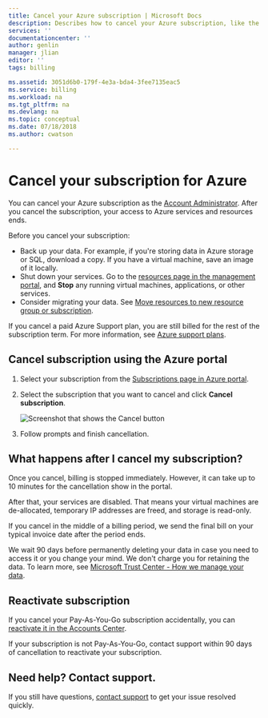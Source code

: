 ```yaml
---
title: Cancel your Azure subscription | Microsoft Docs
description: Describes how to cancel your Azure subscription, like the Free Trial subscription
services: ''
documentationcenter: ''
author: genlin
manager: jlian
editor: ''
tags: billing

ms.assetid: 3051d6b0-179f-4e3a-bda4-3fee7135eac5
ms.service: billing
ms.workload: na
ms.tgt_pltfrm: na
ms.devlang: na
ms.topic: conceptual
ms.date: 07/18/2018
ms.author: cwatson

---
```

# Cancel your subscription for Azure

You can cancel your Azure subscription as the [Account Administrator](billing-subscription-transfer.md#whoisaa). After you cancel the subscription, your access to Azure services and resources ends.

Before you cancel your subscription:

* Back up your data. For example, if you're storing data in Azure storage or SQL, download a copy. If you have a virtual machine, save an image of it locally.
* Shut down your services. Go to the [resources page in the management portal](https://ms.portal.azure.com/?flight=1#blade/HubsExtension/Resources/resourceType/Microsoft.Resources%2Fresources), and **Stop** any running virtual machines, applications, or other services.
* Consider migrating your data. See [Move resources to new resource group or subscription](../azure-resource-manager/resource-group-move-resources.md).

If you cancel a paid Azure Support plan, you are still billed for the rest of the subscription term. For more information, see [Azure support plans](https://azure.microsoft.com/support/plans/).

## Cancel subscription using the Azure portal

1. Select your subscription from the [Subscriptions page in Azure portal](https://portal.azure.com/#blade/Microsoft_Azure_Billing/SubscriptionsBlade).
1. Select the subscription that you want to cancel and click **Cancel subscription**.

    ![Screenshot that shows the Cancel button](./media/billing-how-to-cancel-azure-subscription/cancel_ibiza.png)
1. Follow prompts and finish cancellation.

## What happens after I cancel my subscription?

Once you cancel, billing is stopped immediately. However, it can take up to 10 minutes for the cancellation show in the portal.

After that, your services are disabled. That means your virtual machines are de-allocated, temporary IP addresses are freed, and storage is read-only.

If you cancel in the middle of a billing period, we send the final bill on your typical invoice date after the period ends. 

We wait 90 days before permanently deleting your data in case you need to access it or you change your mind. We don't charge you for retaining the data. To learn more, see [Microsoft Trust Center - How we manage your data](https://go.microsoft.com/fwLink/p/?LinkID=822930&clcid=0x409).

## Reactivate subscription

If you cancel your Pay-As-You-Go subscription accidentally, you can [reactivate it in the Accounts Center](billing-subscription-become-disable.md).

If your subscription is not Pay-As-You-Go, contact support within 90 days of cancellation to reactivate your subscription.

## Need help? Contact support.

If you still have questions, [contact support](https://portal.azure.com/?#blade/Microsoft_Azure_Support/HelpAndSupportBlade) to get your issue resolved quickly.
